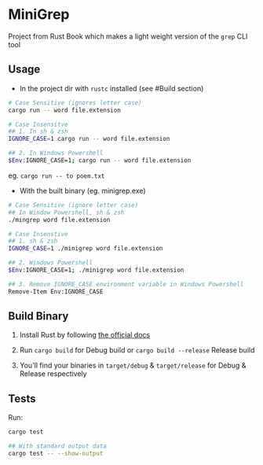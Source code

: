 # MiniGrep

Project from Rust Book which makes a light weight version of the `grep` CLI tool

## Usage

- In the project dir with `rustc` installed (see #Build section)

```sh
# Case Sensitive (ignores letter case)
cargo run -- word file.extension

# Case Insensitve
## 1. In sh & zsh
IGNORE_CASE=1 cargo run -- word file.extension

## 2. In Windows Powershell
$Env:IGNORE_CASE=1; cargo run -- word file.extension
```

eg. `cargo run -- to poem.txt`

- With the built binary (eg. minigrep.exe)

```sh
# Case Sensitive (ignore letter case)
## In Window Powershell, sh & zsh
./mingrep word file.extension

# Case Insenstive
## 1. sh & zsh
IGNORE_CASE=1 ./minigrep word file.extension

## 2. Windows Powershell
$Env:IGNORE_CASE=1; ./minigrep word file.extension

## 3. Remove IGNORE_CASE environment variable in Windows Powershell
Remove-Item Env:IGNORE_CASE
```

## Build Binary

1. Install Rust by following [the official docs](https://www.rust-lang.org/tools/install)

2. Run `cargo build` for Debug build or `cargo build --release` Release build

3. You'll find your binaries in `target/debug` & `target/release` for Debug & Release respectively

## Tests

Run:

```sh
cargo test

## With standard output data
cargo test -- --show-output
```
